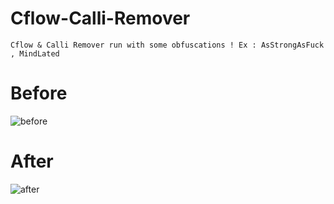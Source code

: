 # Cflow-Calli-Remover
`Cflow & Calli Remover run with some obfuscations !
Ex : AsStrongAsFuck , MindLated
`

# Before 

![before](https://user-images.githubusercontent.com/42553582/87096353-4b4e9b80-c24b-11ea-9170-017f975b4917.png)

# After

![after](https://user-images.githubusercontent.com/42553582/87096372-5275a980-c24b-11ea-8903-72a708417544.png)
